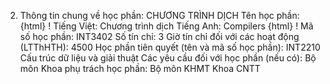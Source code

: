 2. Thông tin chung về học phần: CHƯƠNG TRÌNH DỊCH Tên học phần:
{html}
! Tiếng Việt: Chương trình dịch Tiếng Anh: Compilers
{html}
! Mã số học phần: INT3402 Số tín chỉ: 3 Giờ tín chỉ đối với các hoạt động (LTThHTH): 4500 Học phần tiên quyết (tên và mã số học phần): INT2210 Cấu trúc dữ
liệu và giải thuật Các yêu cầu đối với học phần (nếu có): Bộ môn Khoa phụ trách học phần: Bộ môn KHMT Khoa CNTT
